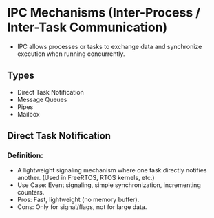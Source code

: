 # IPC Mechanisms (Inter-Process / Inter-Task Communication)
- IPC allows processes or tasks to exchange data and synchronize execution when running concurrently.
## Types
- Direct Task Notification
- Message Queues
- Pipes
- Mailbox
## Direct Task Notification
### Definition:
- A lightweight signaling mechanism where one task directly notifies another. (Used in FreeRTOS, RTOS kernels, etc.)
- Use Case: Event signaling, simple synchronization, incrementing counters.
- Pros: Fast, lightweight (no memory buffer).
- Cons: Only for signal/flags, not for large data.
